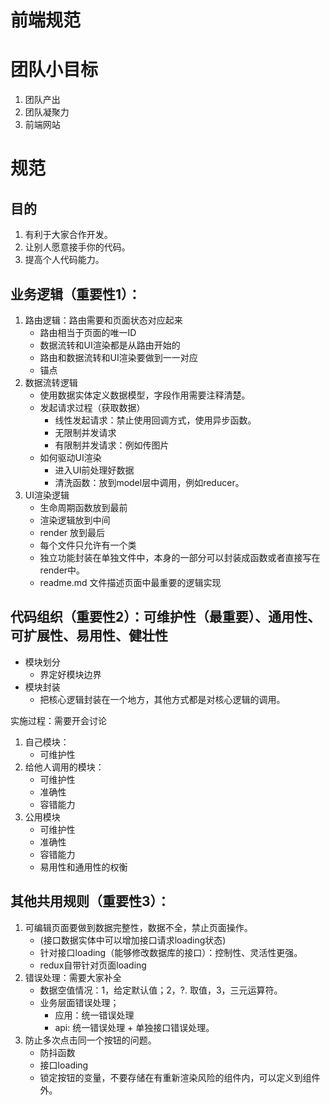 <!--
 * @Author: 明华
 * @Date: 2021-01-29 14:52:42
 * @LastEditors: 明华
 * @LastEditTime: 2021-02-25 14:38:45
 * @Description: 
 * @FilePath: /frontend-training/specification/readme.md
-->

# 前端规范

# 团队小目标
1. 团队产出
2. 团队凝聚力
3. 前端网站

# 规范

## 目的
1. 有利于大家合作开发。
2. 让别人愿意接手你的代码。
3. 提高个人代码能力。

## 业务逻辑（重要性1）：

1. 路由逻辑：路由需要和页面状态对应起来
    - 路由相当于页面的唯一ID
    - 数据流转和UI渲染都是从路由开始的
    - 路由和数据流转和UI渲染要做到一一对应
    - 锚点
2. 数据流转逻辑
    - 使用数据实体定义数据模型，字段作用需要注释清楚。
    - 发起请求过程（获取数据）
        * 线性发起请求：禁止使用回调方式，使用异步函数。
        * 无限制并发请求
        * 有限制并发请求：例如传图片
    - 如何驱动UI渲染
        * 进入UI前处理好数据
        * 清洗函数：放到model层中调用，例如reducer。
3. UI渲染逻辑
    - 生命周期函数放到最前
    - 渲染逻辑放到中间
    - render 放到最后
    - 每个文件只允许有一个类
    - 独立功能封装在单独文件中，本身的一部分可以封装成函数或者直接写在render中。
    - readme.md 文件描述页面中最重要的逻辑实现

## 代码组织（重要性2）：可维护性（最重要）、通用性、可扩展性、易用性、健壮性

- 模块划分
    * 界定好模块边界
- 模块封装
    * 把核心逻辑封装在一个地方，其他方式都是对核心逻辑的调用。

实施过程：需要开会讨论
1. 自己模块：
    - 可维护性
2. 给他人调用的模块：
    - 可维护性
    - 准确性
    - 容错能力
3. 公用模块
    - 可维护性
    - 准确性
    - 容错能力
    - 易用性和通用性的权衡

## 其他共用规则（重要性3）：
1. 可编辑页面要做到数据完整性，数据不全，禁止页面操作。
    - (接口数据实体中可以增加接口请求loading状态)
    - 针对接口loading（能够修改数据库的接口）：控制性、灵活性更强。
    - redux自带针对页面loading
2. 错误处理：需要大家补全
    - 数据空值情况：1，给定默认值；2，?. 取值，3，三元运算符。
    - 业务层面错误处理；
        - 应用：统一错误处理
        - api: 统一错误处理 + 单独接口错误处理。
3. 防止多次点击同一个按钮的问题。
    - 防抖函数
    - 接口loading
    - 锁定按钮的变量，不要存储在有重新渲染风险的组件内，可以定义到组件外。
